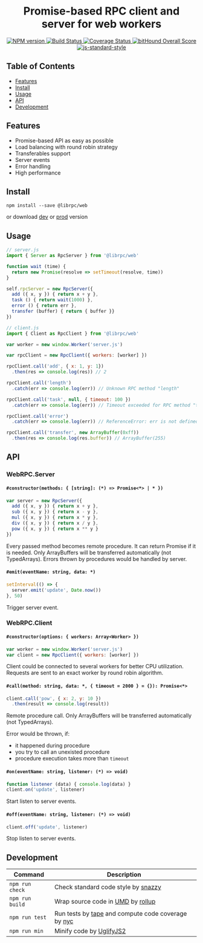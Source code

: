 <h1 align="center">Promise-based RPC client and server for web workers</h1>
<p align="center">
  <a href="https://www.npmjs.com/package/@librpc/web" target="_blank">
    <img src="https://img.shields.io/npm/v/@librpc/web.svg" alt="NPM version" target="_blank"></img>
  </a>
  <a href="https://travis-ci.org/librpc/web" target="_blank">
    <img src="https://travis-ci.org/librpc/web.svg?branch=master" alt="Build Status" target="_blank"></img>
  </a>
  <a href='https://coveralls.io/github/librpc/web?branch=master'>
    <img src='https://coveralls.io/repos/github/librpc/web/badge.svg?branch=master' alt='Coverage Status' />
  </a>
  <a href="https://www.bithound.io/github/librpc/web">
    <img src="https://www.bithound.io/github/librpc/web/badges/score.svg" alt="bitHound Overall Score">
  </a>
  <a href="https://github.com/feross/standard" target="_blank">
    <img src="https://img.shields.io/badge/code%20style-standard-brightgreen.svg?style=flat" alt="js-standard-style"/>
  </a>
</p>

## Table of Contents

- [Features](#features)
- [Install](#install)
- [Usage](#usage)
- [API](#api)
- [Development](#development)

## Features

- Promise-based API as easy as possible
- Load balancing with round robin strategy
- Transferables support
- Server events
- Error handling
- High performance

## Install

```
npm install --save @librpc/web
```

or download [dev](https://unpkg.com/@librpc/web/dist/web-rpc.umd.js) or [prod](https://unpkg.com/@librpc/web/dist/web-rpc.min.js) version

## Usage

```js
// server.js
import { Server as RpcServer } from '@librpc/web'

function wait (time) {
  return new Promise(resolve => setTimeout(resolve, time))
}

self.rpcServer = new RpcServer({
  add ({ x, y }) { return x + y },
  task () { return wait(1000) },
  error () { return err },
  transfer (buffer) { return { buffer }}
})
```

```js
// client.js
import { Client as RpcClient } from '@librpc/web'

var worker = new window.Worker('server.js')

var rpcClient = new RpcClient({ workers: [worker] })

rpcClient.call('add', { x: 1, y: 1})
  .then(res => console.log(res)) // 2

rpcClient.call('length')
  .catch(err => console.log(err)) // Unknown RPC method "length"

rpcClient.call('task', null, { timeout: 100 })
  .catch(err => console.log(err)) // Timeout exceeded for RPC method "task"

rpcClient.call('error')
  .catch(err => console.log(err)) // ReferenceError: err is not defined

rpcClient.call('transfer', new ArrayBuffer(0xff))
  .then(res => console.log(res.buffer)) // ArrayBuffer(255)
```

## API

### WebRPC.Server

#### `#constructor(methods: { [string]: (*) => Promise<*> | * })`

```js
var server = new RpcServer({
  add ({ x, y }) { return x + y },
  sub ({ x, y }) { return x - y },
  mul ({ x, y }) { return x * y },
  div ({ x, y }) { return x / y },
  pow ({ x, y }) { return x ** y }
})
```

Every passed method becomes remote procedure. It can return Promise if it is needed. Only ArrayBuffers will be transferred automatically (not TypedArrays). Errors thrown by procedures would be handled by server.

#### `#emit(eventName: string, data: *)`

```js
setInterval(() => {
  server.emit('update', Date.now())
}, 50)
```

Trigger server event.

### WebRPC.Client

#### `#constructor(options: { workers: Array<Worker> })`

```js
var worker = new window.Worker('server.js')
var client = new RpcClient({ workers: [worker] })
```

Client could be connected to several workers for better CPU utilization. Requests are sent to an exact worker by round robin algorithm.

#### `#call(method: string, data: *, { timeout = 2000 } = {}): Promise<*>`

```js
client.call('pow', { x: 2, y: 10 })
  .then(result => console.log(result))
```

Remote procedure call. Only ArrayBuffers will be transferred automatically (not TypedArrays).

Error would be thrown, if:
- it happened during procedure
- you try to call an unexisted procedure
- procedure execution takes more than `timeout`

#### `#on(eventName: string, listener: (*) => void)`

```js
function listener (data) { console.log(data) }
client.on('update', listener)
```

Start listen to server events.

#### `#off(eventName: string, listener: (*) => void)`

```js
client.off('update', listener)
```

Stop listen to server events.

## Development

Command | Description
------- | -----------
`npm run check` | Check standard code style by [snazzy](https://www.npmjs.com/package/snazzy)
`npm run build` | Wrap source code in [UMD](https://github.com/umdjs/umd) by [rollup](http://rollupjs.org/)
`npm run test` | Run tests by [tape](https://github.com/substack/tape) and compute code coverage by [nyc](https://github.com/bcoe/nyc)
`npm run min` | Minify code by [UglifyJS2](https://github.com/mishoo/UglifyJS2)

